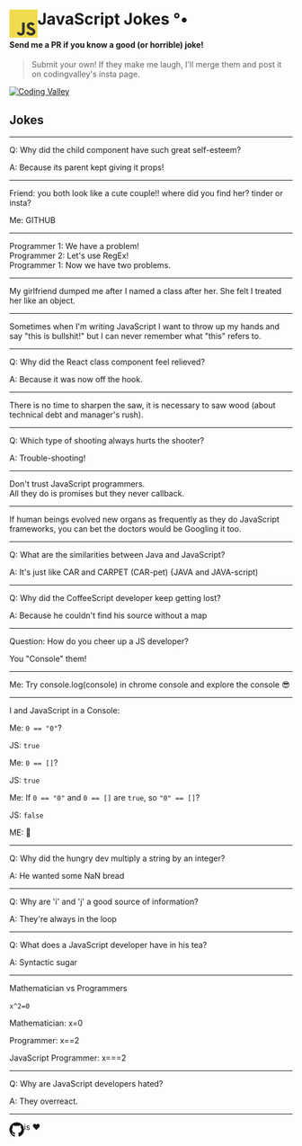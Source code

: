 # JavaScript Jokes °• <img align="left" alt="javascript" width="50px" src="https://raw.githubusercontent.com/github/explore/80688e429a7d4ef2fca1e82350fe8e3517d3494d/topics/javascript/javascript.png" />

#### Send me a PR if you know a good (or horrible) joke!

> Submit your own! If they make me laugh, I'll merge them and post it on codingvalley's insta page.

[![Coding Valley](https://img.shields.io/badge/-Coding_Valley-black)][website]

## Jokes

---

Q: Why did the child component have such great self-esteem?

A: Because its parent kept giving it props!

---

Friend: you both look like a cute couple!! where did you find her? tinder or insta?

Me: GITHUB

---

Programmer 1: We have a problem!    
Programmer 2: Let's use RegEx!    
Programmer 1: Now we have two problems.

---

My girlfriend dumped me after I named a class after her. She felt I treated her like an object.

---

Sometimes when I'm writing JavaScript I want to throw up my hands and say "this is bullshit!" but I can never remember what "this" refers to.

---

Q: Why did the React class component feel relieved?

A: Because it was now off the hook.

---

There is no time to sharpen the saw, it is necessary to saw wood (about technical debt and manager's rush).

---

Q: Which type of shooting always hurts the shooter?

A: Trouble-shooting!

---

Don't trust JavaScript programmers.   
All they do is promises but they never callback.

---

If human beings evolved new organs as frequently as they do JavaScript frameworks, you can bet the doctors would be Googling it too.

---

Q: What are the similarities between Java and JavaScript?

A: It's just like CAR and CARPET (CAR-pet) {JAVA and JAVA-script)

---
Q: Why did the CoffeeScript developer keep getting lost? 

A: Because he couldn't find his source without a map

---
Question: How do you cheer up a JS developer?

You "Console" them!

----

Me: Try console.log(console) in chrome console and explore the console 😎

---
I and JavaScript in a Console:

Me: `0 == "0"`?

JS: `true`


Me: `0 == []`?

JS: `true`


Me: If `0 == "0"` and `0 == []` are `true`, so  `"0" == []`?

JS: `false`

ME: :cursing_face:

---

Q: Why did the hungry dev multiply a string by an integer?

A: He wanted some NaN bread

----

Q: Why are 'i' and 'j' a good source of information?

A: They're always in the loop

----

Q: What does a JavaScript developer have in his tea?

A: Syntactic sugar

----

Mathematician vs Programmers

`x^2=0`

Mathematician: x=0

Programmer: x==2

JavaScript Programmer: x===2

----

Q: Why are JavaScript developers hated?

A: They overreact.

---

<img align="left" alt="GitHub" width="26px" src="https://raw.githubusercontent.com/github/explore/78df643247d429f6cc873026c0622819ad797942/topics/github/github.png" />is :heart:

[website]: https://www.instagram.com/coding_valley_/
